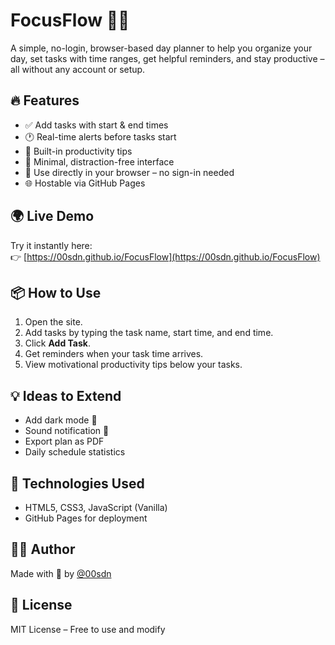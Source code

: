 # FocusFlow 🧠✨  
A simple, no-login, browser-based day planner to help you organize your day, set tasks with time ranges, get helpful reminders, and stay productive – all without any account or setup.

## 🔥 Features
- ✅ Add tasks with start & end times
- 🕐 Real-time alerts before tasks start
- 🧠 Built-in productivity tips
- 🎯 Minimal, distraction-free interface
- 📅 Use directly in your browser – no sign-in needed
- 🌐 Hostable via GitHub Pages

## 🌍 Live Demo
Try it instantly here:  
👉 [https://00sdn.github.io/FocusFlow](https://00sdn.github.io/FocusFlow)

## 📦 How to Use
1. Open the site.
2. Add tasks by typing the task name, start time, and end time.
3. Click **Add Task**.
4. Get reminders when your task time arrives.
5. View motivational productivity tips below your tasks.

## 💡 Ideas to Extend
- Add dark mode 🌙
- Sound notification 🔔
- Export plan as PDF
- Daily schedule statistics

## 📁 Technologies Used
- HTML5, CSS3, JavaScript (Vanilla)
- GitHub Pages for deployment

## 🧑‍💻 Author
Made with 💙 by [@00sdn](https://github.com/00sdn)

## 📜 License
MIT License – Free to use and modify
